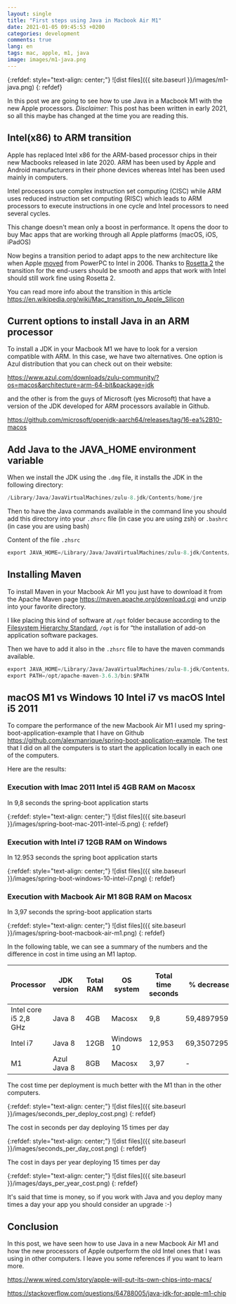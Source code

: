 ```yaml
---
layout: single
title: "First steps using Java in Macbook Air M1"
date: 2021-01-05 09:45:53 +0200
categories: development
comments: true
lang: en
tags: mac, apple, m1, java
image: images/m1-java.png
---
```


{:refdef: style="text-align: center;"}
![dist files]({{ site.baseurl }}/images/m1-java.png)
{: refdef}

In this post we are going to see how to use Java in a Macbook M1 with the new Apple processors. *Disclaimer*: This post has been written in early 2021, so all this maybe has changed at the time you are reading this.

Intel(x86) to ARM transition 
-------------------------------------------
Apple has replaced Intel x86 for the ARM-based processor chips in their new Macbooks released in late 2020. ARM has been used by Apple and Android manufacturers in their phone devices whereas Intel has been used mainly in computers. 

Intel processors use complex instruction set computing (CISC) while ARM uses reduced instruction set computing (RISC) which leads to ARM processors to execute instructions in one cycle and Intel processors to need several cycles. 

This change doesn't mean only a boost in performance. It opens the door to buy Mac apps that are working through all Apple platforms (macOS, iOS, iPadOS) 

Now begins a transition period to adapt apps to the new architecture like when Apple <a href="https://en.wikipedia.org/wiki/Mac_transition_to_Intel_processors">moved</a> from PowerPC to Intel in 2006. Thanks to <a href="https://developer.apple.com/documentation/apple_silicon/about_the_rosetta_translation_environment">Rosetta 2</a> the transition for the end-users should be smooth and apps that work with Intel should still work fine using Rosetta 2.

You can read more info about the transition in this article <a href="https://en.wikipedia.org/wiki/Mac_transition_to_Apple_Silicon">https://en.wikipedia.org/wiki/Mac_transition_to_Apple_Silicon</a>

Current options to install Java in an ARM processor
--------------------------------------------
To install a JDK in your Macbook M1 we have to look for a version compatible with ARM. In this case, we have two alternatives. One option is Azul distribution that you can check out on their website:

<a href="https://www.azul.com/downloads/zulu-community/?os=macos&architecture=arm-64-bit&package=jdk">https://www.azul.com/downloads/zulu-community/?os=macos&architecture=arm-64-bit&package=jdk</a>

and the other is from the guys of Microsoft (yes Microsoft) that have a version of the JDK developed for ARM processors available in Github.

<a href="https://github.com/microsoft/openjdk-aarch64/releases/tag/16-ea%2B10-macos">https://github.com/microsoft/openjdk-aarch64/releases/tag/16-ea%2B10-macos</a>


Add Java to the JAVA_HOME environment variable
-----------------------------------------------------
When we install the JDK using the `.dmg` file, it installs the JDK in the following directory:

```java
/Library/Java/JavaVirtualMachines/zulu-8.jdk/Contents/home/jre
```
Then to have the Java commands available in the command line you should add this directory into your `.zhsrc` file (in case you are using zsh) or `.bashrc` (in case you are using bash) 

Content of the file `.zhsrc`

```java
export JAVA_HOME=/Library/Java/JavaVirtualMachines/zulu-8.jdk/Contents/home/jre
```

Installing Maven
----------------------------
To install Maven in your Macbook Air M1 you just have to download it from the Apache Maven page <a href="https://maven.apache.org/download.cgi">https://maven.apache.org/download.cgi</a> and unzip into your favorite directory. 

I like placing this kind of software at `/opt` folder because according to the <a href="https://www.pathname.com/fhs/pub/fhs-2.3.html#OPTADDONAPPLICATIONSOFTWAREPACKAGES">Filesystem Hierarchy Standard</a>, `/opt` is for “the installation of add-on application software packages. 

Then we have to add it also in the `.zhsrc` file to have the maven commands available. 

```java
export JAVA_HOME=/Library/Java/JavaVirtualMachines/zulu-8.jdk/Contents/home/jre
export PATH=/opt/apache-maven-3.6.3/bin:$PATH
```

macOS M1 vs Windows 10 Intel i7 vs macOS Intel i5 2011 
--------------------------------------------------------
To compare the performance of the new Macbook Air M1 I used my spring-boot-application-example that I have on Github <a href="https://github.com/alexmanrique/spring-boot-application-example">https://github.com/alexmanrique/spring-boot-application-example</a>. The test that I did on all the computers is to start the application locally in each one of the computers.

Here are the results:

### Execution with Imac 2011 Intel i5 4GB RAM on Macosx

In 9,8 seconds the spring-boot application starts

{:refdef: style="text-align: center;"}
![dist files]({{ site.baseurl }}/images/spring-boot-mac-2011-intel-i5.png)
{: refdef}

### Execution with Intel i7 12GB RAM on Windows 

In 12.953 seconds the spring boot application starts

{:refdef: style="text-align: center;"}
![dist files]({{ site.baseurl }}/images/spring-boot-windows-10-intel-i7.png)
{: refdef}

### Execution with Macbook Air M1 8GB RAM on Macosx

In 3,97 seconds the spring-boot application starts  

{:refdef: style="text-align: center;"}
![dist files]({{ site.baseurl }}/images/spring-boot-macbook-air-m1.png)
{: refdef}

In the following table, we can see a summary of the numbers and the difference in cost in time using an M1 laptop. 

|Processor |    JDK version |Total RAM| OS system|  Total time seconds| % decrease| Number times per day |  1 day time cost |   1 month time cost | 1 year time cost|   days per year cost |
| ----------- | ----------- |----------- | ------ | ----------- | ----------- |----------- | ------ |----------- | ----------- |----------- | 
|Intel core i5 2,8 GHz |Java 8 |   4GB|    Macosx| 9,8 |59,48979592|   15  |147|   2940    |35280  |9,8|
|Intel i7 |  Java 8 |12GB|   Windows 10  |12,953|    69,35072956 |15 |194,295    |3885,9|    46630,8 |12,953|
|M1|    Azul Java 8 |8GB|   Macosx| 3,97|   -   |15 |59,55| 1191|   14292|  3,97|

The cost time per deployment is much better with the M1 than in the other computers.

{:refdef: style="text-align: center;"}
![dist files]({{ site.baseurl }}/images/seconds_per_deploy_cost.png)
{: refdef}

The cost in seconds per day deploying 15 times per day 

{:refdef: style="text-align: center;"}
![dist files]({{ site.baseurl }}/images/seconds_per_day_cost.png)
{: refdef}

The cost in days per year deploying 15 times per day 

{:refdef: style="text-align: center;"}
![dist files]({{ site.baseurl }}/images/days_per_year_cost.png)
{: refdef}

It's said that time is money, so if you work with Java and you deploy many times a day your app you should consider an upgrade :-)

Conclusion
--------------
In this post, we have seen how to use Java in a new Macbook Air M1 and how the new processors of Apple outperform the old Intel ones that I was using in other computers. I leave you some references if you want to learn more.

<a href="https://www.wired.com/story/apple-will-put-its-own-chips-into-macs/">https://www.wired.com/story/apple-will-put-its-own-chips-into-macs/</a>

<a href="https://stackoverflow.com/questions/64788005/java-jdk-for-apple-m1-chip">https://stackoverflow.com/questions/64788005/java-jdk-for-apple-m1-chip</a>
